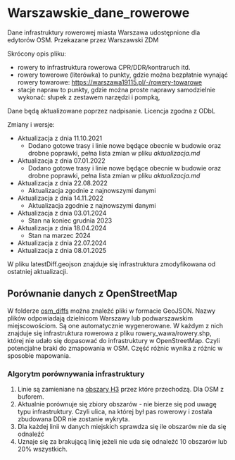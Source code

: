 # Warszawskie_dane_rowerowe
Dane infrastruktury rowerowej miasta Warszawa udostępnione dla edytorów OSM. Przekazane przez Warszawski ZDM

Skrócony opis pliku:
- rowery to infrastruktura rowerowa CPR/DDR/kontraruch itd.
- rowery towerowe (literówka) to punkty, gdzie można bezpłatnie wynająć rowery towarowe: https://warszawa19115.pl/-/rowery-towarowe
- stacje napraw to punkty, gdzie można proste naprawy samodzielnie wykonać: słupek z zestawem narzędzi i pompką, 

Dane będą aktualizowane poprzez nadpisanie.
Licencja zgodna z ODbL


Zmiany i wersje:
- Aktualizacja z dnia 11.10.2021
    - Dodano gotowe trasy i linie nowe będące obecnie w budowie oraz drobne poprawki, pełna lista zmian w pliku *aktualizacja.md*
- Aktualizacja z dnia 07.01.2022
    - Dodano gotowe trasy i linie nowe będące obecnie w budowie oraz drobne poprawki, pełna lista zmian w pliku *aktualizacja.md*
- Aktualizacja z dnia 22.08.2022
    - Aktualizacja zgodnie z najnowszymi danymi
- Aktualizacja z dnia 14.11.2022
    - Aktualizacja zgodnie z najnowszymi danymi
- Aktualizacja z dnia 03.01.2024
    - Stan na koniec grudnia 2023
- Aktualizacja z dnia 18.04.2024
  - Stan na marzec 2024
- Aktualizacja z dnia 22.07.2024
- Aktualizacja z dnia 08.01.2025

W pliku latestDiff.geojson znajduje się infrastruktura zmodyfikowana od ostatniej aktualizacji.

## Porównanie danych z OpenStreetMap
W folderze [osm_diffs](https://github.com/openstreetmap-polska/Warszawskie_dane_rowerowe/tree/main/osm_diffs) można znaleźć pliki w formacie GeoJSON.
Nazwy plików odpowiadają dzielnicom Warszawy lub podwarszawskim miejscowościom.
Są one automatycznie wygenerowane.
W każdym z nich znajduje się infrastruktura rowerowa z pliku rowery_wawa/rowery.shp, której nie udało się dopasować do infrastruktury w OpenStreetMap.
Czyli potencjalne braki do zmapowania w OSM.
Część różnic wynika z różnic w sposobie mapowania.

### Algorytm porównywania infrastruktury
1. Linie są zamieniane na [obszary H3](https://h3geo.org/) przez które przechodzą. Dla OSM z buforem.
2. Aktualnie porównuje się zbiory obszarów - nie bierze się pod uwagę typu infrastruktury. Czyli ulica, na której był pas rowerowy i została zbudowana DDR nie zostanie wykryta.
3. Dla każdej linii w danych miejskich sprawdza się ile obszarów nie da się odnaleźć
4. Uznaje się za brakującą linię jeżeli nie uda się odnaleźć 10 obszarów lub 20% wszystkich.

